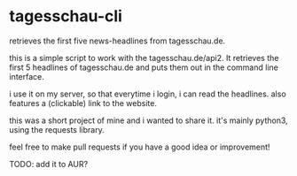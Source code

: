 # tagesschau-cli
retrieves the first five news-headlines from tagesschau.de.

this is a simple script to work with the tagesschau.de/api2. It retrieves the first 5 headlines of tagesschau.de and puts them out in the command line interface.

i use it on my server, so that everytime i login, i can read the headlines. also features a (clickable) link to the website.

this was a short project of mine and i wanted to share it. 
it's mainly python3, using the requests library.

feel free to make pull requests if you have a good idea or improvement!

TODO: add it to AUR?
